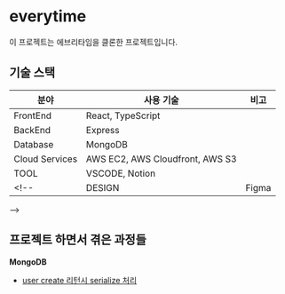 # everytime

이 프로젝트는 에브리타임을 클론한 프로젝트입니다.

## 기술 스택


| 분야           | 사용 기술                       | 비고 |
| -------------- | ------------------------------- | ---- |
| FrontEnd       | React, TypeScript            |
| BackEnd        | Express                         |
| Database       | MongoDB           |
| Cloud Services | AWS EC2, AWS Cloudfront, AWS S3 |
| TOOL           | VSCODE, Notion           |
<!-- | DESIGN         | Figma                           |
 -->

<!-- <br/>
<p align="center">
  <img width="100" alt="7" src="https://user-images.githubusercontent.com/71836751/107924570-83bf1080-6fb6-11eb-927b-9b13b0c2423c.png">
</p> -->

## 프로젝트 하면서 겪은 과정들

**MongoDB**

- [user create 리턴시 serialize 처리](https://hyunjinee.notion.site/user-create-1015fac4237348808fc849c037eed7e0)
